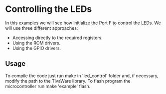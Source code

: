 # Controlling the LEDs

In this examples we will see how initialize the Port F to control the LEDs. We will use three different approaches:

- Accessing directly to the required registers.
- Using the ROM drivers.
- Using the GPIO drivers.

## Usage

To compile the code just run make in 'led_control' folder and, if necessary, modify the path to the TivaWare library.
To flash program the microcontroller run make 'example' flash.
